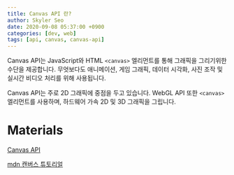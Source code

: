```yaml
---
title: Canvas API 란?
author: Skyler Seo
date: 2020-09-08 05:37:00 +0900
categories: [dev, web]
tags: [api, canvas, canvas-api]
---
```


Canvas API는 JavaScript와 HTML `<canvas>` 엘리먼트를 통해 그래픽을 그리기위한 수단을 제공합니다. 무엇보다도 애니메이션, 게임 그래픽, 데이터 시각화, 사진 조작 및 실시간 비디오 처리를 위해 사용됩니다.

Canvas API는 주로 2D 그래픽에 중점을 두고 있습니다. WebGL API 또한 `<canvas>` 엘리먼트를 사용하며, 하드웨어 가속 2D 및 3D 그래픽을 그립니다.

# Materials

[Canvas API](https://developer.mozilla.org/ko/docs/Web/HTML/Canvas)

[mdn 캔버스 튜토리얼](https://developer.mozilla.org/ko/docs/Web/HTML/Canvas/Tutorial)
